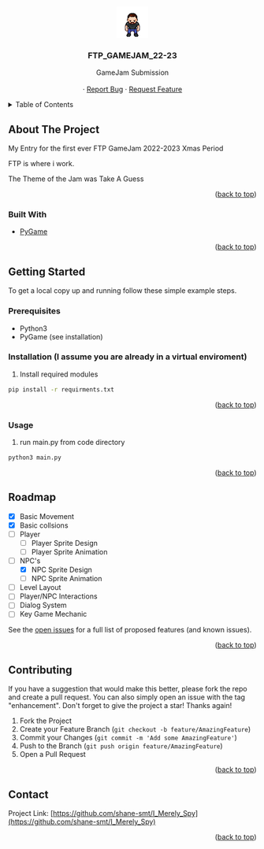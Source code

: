<!-- PROJECT LOGO -->
<br />
<div align="center">
  <a href="https://github.com/shane-smt/I_Merely_Spy">
    <img src="images/NPC1.gif" alt="Logo" width="64" height="64">
  </a>

<h3 align="center">FTP_GAMEJAM_22-23</h3>

  <p align="center">
    GameJam Submission
    <br />
    <br />
    ·
    <a href="https://github.com/shane-smt/I_Merely_Spy/issues">Report Bug</a>
    ·
    <a href="https://github.com/shane-smt/I_Merely_Spy/issues">Request Feature</a>
  </p>
</div>



<!-- TABLE OF CONTENTS -->
<details>
  <summary>Table of Contents</summary>
  <ol>
    <li>
      <a href="#about-the-project">About The Project</a>
      <ul>
        <li><a href="#built-with">Built With</a></li>
      </ul>
    </li>
    <li>
      <a href="#getting-started">Getting Started</a>
      <ul>
        <li><a href="#prerequisites">Prerequisites</a></li>
        <li><a href="#installation">Installation</a></li>
      </ul>
    </li>
    <li><a href="#usage">Usage</a></li>
    <li><a href="#roadmap">Roadmap</a></li>
    <li><a href="#contributing">Contributing</a></li>
    <li><a href="#contact">Contact</a></li>
  </ol>
</details>



<!-- ABOUT THE PROJECT -->
## About The Project

My Entry for the first ever FTP GameJam 2022-2023 Xmas Period

FTP is where i work.

The Theme of the Jam was Take A Guess

<p align="right">(<a href="#readme-top">back to top</a>)</p>



### Built With

* [PyGame](https://www.pygame.org/)


<p align="right">(<a href="#readme-top">back to top</a>)</p>



<!-- GETTING STARTED -->
## Getting Started

To get a local copy up and running follow these simple example steps.

### Prerequisites

- Python3
- PyGame (see installation)

### Installation (I assume you are already in a virtual enviroment)

1. Install required modules
  ```sh
  pip install -r requirments.txt
  ```


<p align="right">(<a href="#readme-top">back to top</a>)</p>



<!-- USAGE EXAMPLES -->
### Usage

1. run main.py from code directory
  ```sh
  python3 main.py
  ```

<p align="right">(<a href="#readme-top">back to top</a>)</p>



<!-- ROADMAP -->
## Roadmap

- [X] Basic Movement
- [X] Basic collsions
- [ ] Player
    - [ ] Player Sprite Design
	- [ ] Player Sprite Animation
- [ ] NPC's
    - [X] NPC Sprite Design
	- [ ] NPC Sprite Animation
- [ ] Level Layout
- [ ] Player/NPC Interactions
- [ ] Dialog System
- [ ] Key Game Mechanic

See the [open issues](https://github.com/shane-smt/I_Merely_Spy/issues) for a full list of proposed features (and known issues).

<p align="right">(<a href="#readme-top">back to top</a>)</p>



<!-- CONTRIBUTING -->
## Contributing

If you have a suggestion that would make this better, please fork the repo and create a pull request. You can also simply open an issue with the tag "enhancement".
Don't forget to give the project a star! Thanks again!

1. Fork the Project
2. Create your Feature Branch (`git checkout -b feature/AmazingFeature`)
3. Commit your Changes (`git commit -m 'Add some AmazingFeature'`)
4. Push to the Branch (`git push origin feature/AmazingFeature`)
5. Open a Pull Request

<p align="right">(<a href="#readme-top">back to top</a>)</p>


<!-- CONTACT -->
## Contact

Project Link: [https://github.com/shane-smt/I_Merely_Spy](https://github.com/shane-smt/I_Merely_Spy)

<p align="right">(<a href="#readme-top">back to top</a>)</p>




<!-- MARKDOWN LINKS & IMAGES -->
<!-- https://www.markdownguide.org/basic-syntax/#reference-style-links -->
[contributors-shield]: https://img.shields.io/github/contributors/shane-smt/I_Merely_Spy.svg?style=for-the-badge
[contributors-url]: https://github.com/shane-smt/I_Merely_Spy/graphs/contributors
[forks-shield]: https://img.shields.io/github/forks/shane-smt/I_Merely_Spy.svg?style=for-the-badge
[forks-url]: https://github.com/shane-smt/I_Merely_Spy/network/members
[stars-shield]: https://img.shields.io/github/stars/shane-smt/I_Merely_Spy.svg?style=for-the-badge
[stars-url]: https://github.com/shane-smt/I_Merely_Spy/stargazers
[issues-shield]: https://img.shields.io/github/issues/shane-smt/I_Merely_Spy.svg?style=for-the-badge
[issues-url]: https://github.com/shane-smt/I_Merely_Spy/issues
[product-screenshot]: images/screenshot.png

